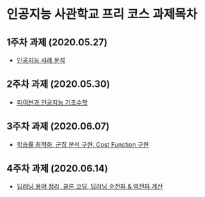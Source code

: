 # 인공지능 사관학교 프리 코스 과제목차

## 1주차 과제 (2020.05.27)

* [인공지능 사례 분석](https://github.com/whdid502/AI_assignment/blob/master/week_1_assignment.ipynb)

## 2주차 과제 (2020.05.30)

* [파이썬과 인공지능 기초수학](https://github.com/whdid502/AI_assignment/blob/master/week_2_assginment.ipynb)

## 3주차 과제 (2020.06.07)

* [학습률 최적화, 군집 분석 구현, Cost Function 구현](https://github.com/whdid502/AI_assignment/blob/master/week_3_assignment.ipynb)

## 4주차 과제 (2020.06.14)

* [딥러닝 용어 정리, 클론 코딩, 딥러닝 순전파 & 역전파 계산](https://github.com/whdid502/AI_assignment/blob/master/week_4_assignment.ipynb)
